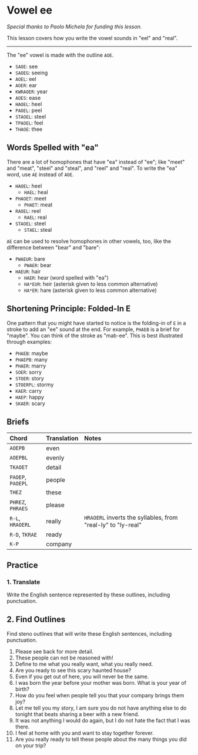 # Vowel ee

_Special thanks to Paolo Michela for funding this lesson._

This lesson covers how you write the vowel sounds in "eel" and "real".

---------

The "ee" vowel is made with the outline `AOE`.

<Steno-Display labels="all" stroke="AOE" />

* `SAOE`: see
* `SAOEG`: seeing
* `AOEL`: eel
* `AOER`: ear
* `KWRAOER`: year
* `AOES`: ease
* `HAOEL`: heel
* `PAOEL`: peel
* `STAOEL`: steel
* `TPAOEL`: feel
* `THAOE`: thee

## Words Spelled with "ea"

There are a lot of homophones that have "ea" instead of "ee"; like "meet" and "meat", "steel" and "steal", and "reel" and "real". To write the "ea" word, use `AE` instead of `AOE`.

<Steno-Display labels="all" stroke="AE" />

* `HAOEL`: heel
  - `HAEL`: heal
* `PHAOET`: meet
  - `PHAET`: meat
* `RAOEL`: reel
  - `RAEL`: real
* `STAOEL`: steel
  - `STAEL`: steal

`AE` can be used to resolve homophones in other vowels, too, like the difference between "bear" and "bare":

- `PWAEUR`: bare
  - `PWAER`: bear
- `HAEUR`: hair
  - `HAER`: hear (word spelled with "ea")
  - `HA*EUR`: heir (asterisk given to less common alternative)
  - `HA*ER`: hare (asterisk given to less common alternative)

## Shortening Principle: Folded-In E

One pattern that you might have started to notice is the folding-in of `E` in a stroke to add an
"ee" sound at the end. For example, `PHAEB` is a brief for "maybe". You can think of the stroke as "mab-ee".
This is best illustrated through examples:

- `PHAEB`: maybe
- `PHAEPB`: many
- `PHAER`: marry
- `SOER`: sorry
- `STOER`: story
- `STOERPL`: stormy
- `KAER`: carry
- `HAEP`: happy
- `SKAER`: scary

## Briefs

|       Chord       | Translation |                             Notes                              |
| :---------------- | :---------- | :------------------------------------------------------------- |
| `AOEPB`           | even        |                                                                |
| `AOEPBL`          | evenly      |                                                                |
| `TKAOET`          | detail      |                                                                |
| `PAOEP`, `PAOEPL` | people      |                                                                |
| `THEZ`            | these       |                                                                |
| `PHREZ`, `PHRAES` | please      |                                                                |
| `R-L`, `HRAOERL`  | really      | `HRAOERL` inverts the syllables, from "real-ly" to "ly-real"  |
| `R-D`, `TKRAE`    | ready       |                                                                |
| `K-P`             | company     |                                                                |

## Practice

### 1. Translate

Write the English sentence represented by these outlines, including punctuation.

## 2. Find Outlines

Find steno outlines that will write these English sentences, including punctuation.

1. Please see back for more detail.
1. These people can not be reasoned with!
1. Define to me what you really want, what you really need.
1. Are you ready to see this scary haunted house?
1. Even if you get out of here, you will never be the same.
1. I was born the year before your mother was born. What is your year of birth?
1. How do you feel when people tell you that your company brings them joy?
1. Let me tell you my story, I am sure you do not have anything else to do tonight that beats sharing a beer with a new friend.
1. It was not anything I would do again, but I do not hate the fact that I was there.
1. I feel at home with you and want to stay together forever.
1. Are you really ready to tell these people about the many things you did on your trip?
